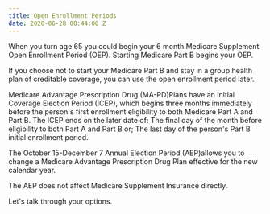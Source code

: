 ```yaml
---
title: Open Enrollment Periods
date: 2020-06-28 00:44:00 Z
---
```






When you turn age 65 you could begin your 6 month Medicare Supplement Open Enrollment Period (OEP). Starting Medicare Part B begins your OEP. 
  
If you choose not to start your Medicare Part B and stay in a group health plan of creditable coverage, 
you can use the open enrollment period later.  

Medicare Advantage Prescription Drug (MA-PD)Plans have an Initial Coverage Election Period (ICEP), which begins three months immediately before the person's first enrollment eligibility to both Medicare Part A and Part B. 
The ICEP ends on the later date of: The final day of the month before eligibility to both Part A and Part B or; 
The last day of the person's Part B initial enrollment period.

The October 15-December 7 Annual Election Period (AEP)allows you to change a Medicare Advantage Prescription Drug Plan effective for the new calendar year.

The AEP does not affect Medicare Supplement Insurance directly.  

Let's talk through your options.  


